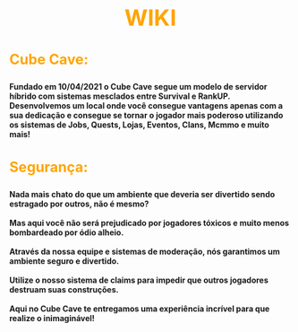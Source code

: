 <!DOCTYPE html>

<html>
<head>
  <title>Home</title>
</head>

<body>

<style>
body {
  background-image: url('../resources/image/background.png');
  background-repeat: no-repeat;
  background-attachment: fixed;
  background-size: cover;
}
</style>

<h1 style="font-size:40px;color:orange;text-align:center"><b>WIKI</b></h1>

<!-- Acesse nosso discord caso tenha dúvidas: [Discord](https://discord.com/invite/n4KMe6pMYK) -->

<h3 style="font-size:25px;color:orange"><b>Cube Cave:</br></h3>

<p>Fundado em 10/04/2021 o Cube Cave segue um modelo de servidor híbrido
com sistemas mesclados entre Survival e RankUP.<br>
Desenvolvemos um local onde você consegue vantagens apenas com a sua dedicação e
consegue se tornar o jogador mais poderoso utilizando os sistemas de Jobs, Quests,
Lojas, Eventos, Clans, Mcmmo e muito mais!</p>

<h3 style="font-size:25px;color:orange"><b>Segurança:</br></h3>

<p>Nada mais chato do que um ambiente que deveria ser divertido sendo estragado por outros, não é mesmo?<br><br>
Mas aqui você não será prejudicado por jogadores tóxicos e muito menos bombardeado por ódio alheio.<br><br>
Através da nossa equipe e sistemas de moderação, nós garantimos um ambiente seguro e divertido.<br><br>
Utilize o nosso sistema de claims para impedir que outros jogadores destruam suas construções.<br><br>
Aqui no Cube Cave te entregamos uma experiência incrível para que realize o inimaginável!</p>

</body>
</html>